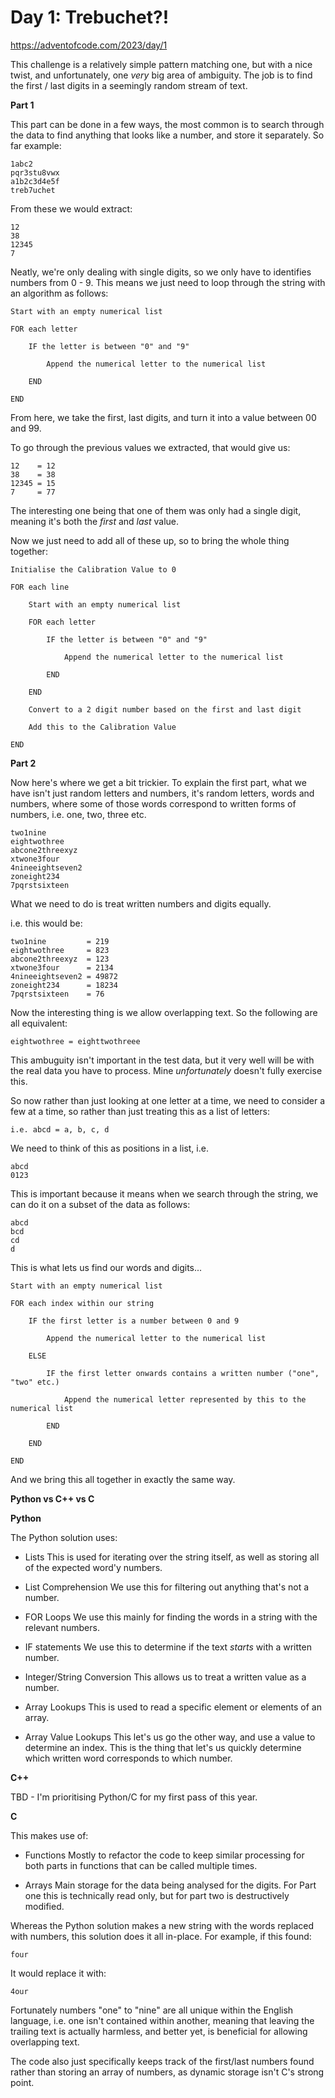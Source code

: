 # Day 1: Trebuchet?!

https://adventofcode.com/2023/day/1

This challenge is a relatively simple pattern matching one, but with a nice twist, and unfortunately, one *very* big area of ambiguity.  The job is to find the first / last digits in a seemingly random stream of text.

**Part 1**

This part can be done in a few ways, the most common is to search through the data to find anything that looks like a number, and store it separately.  So far example:

    1abc2
    pqr3stu8vwx
    a1b2c3d4e5f
    treb7uchet

From these we would extract:

    12
    38
    12345
    7

Neatly, we're only dealing with single digits, so we only have to identifies numbers from 0 - 9.  This means we just need to loop through the string with an algorithm as follows:

    Start with an empty numerical list

    FOR each letter

        IF the letter is between "0" and "9"

            Append the numerical letter to the numerical list

        END

    END

From here, we take the first, last digits, and turn it into a value between 00 and 99.

To go through the previous values we extracted, that would give us:

    12    = 12
    38    = 38
    12345 = 15
    7     = 77

The interesting one being that one of them was only had a single digit, meaning it's both the *first* and *last* value.

Now we just need to add all of these up, so to bring the whole thing together:

    Initialise the Calibration Value to 0

    FOR each line

        Start with an empty numerical list

        FOR each letter

            IF the letter is between "0" and "9"

                Append the numerical letter to the numerical list

            END

        END

        Convert to a 2 digit number based on the first and last digit

        Add this to the Calibration Value

    END


**Part 2**

Now here's where we get a bit trickier.  To explain the first part, what we have isn't just random letters and numbers, it's random letters, words and numbers, where some of those words correspond to written forms of numbers, i.e. one, two, three etc.

    two1nine
    eightwothree
    abcone2threexyz
    xtwone3four
    4nineeightseven2
    zoneight234
    7pqrstsixteen

What we need to do is treat written numbers and digits equally.

i.e. this would be:

    two1nine         = 219
    eightwothree     = 823
    abcone2threexyz  = 123
    xtwone3four      = 2134
    4nineeightseven2 = 49872
    zoneight234      = 18234
    7pqrstsixteen    = 76

Now the interesting thing is we allow overlapping text.  So the following are all equivalent:

    eightwothree = eighttwothreee

This ambuguity isn't important in the test data, but it very well will be with the real data you have to process.  Mine *unfortunately* doesn't fully exercise this.

So now rather than just looking at one letter at a time, we need to consider a few at a time, so rather than just treating this as a list of letters:

    i.e. abcd = a, b, c, d

We need to think of this as positions in a list, i.e.

    abcd
    0123

This is important because it means when we search through the string, we can do it on a subset of the data as follows:

    abcd
    bcd
    cd
    d

This is what lets us find our words and digits...

    Start with an empty numerical list

    FOR each index within our string

        IF the first letter is a number between 0 and 9

            Append the numerical letter to the numerical list

        ELSE

            IF the first letter onwards contains a written number ("one", "two" etc.)

                Append the numerical letter represented by this to the numerical list

            END

        END

    END

And we bring this all together in exactly the same way.


**Python vs C++ vs C**

**Python**

The Python solution uses:

- Lists
This is used for iterating over the string itself, as well as storing all of the expected word'y numbers.

- List Comprehension
We use this for filtering out anything that's not a number.

- FOR Loops
We use this mainly for finding the words in a string with the relevant numbers.

- IF statements
We use this to determine if the text *starts* with a written number.

- Integer/String Conversion
This allows us to treat a written value as a number.

- Array Lookups
This is used to read a specific element or elements of an array.

- Array Value Lookups
This let's us go the other way, and use a value to determine an index.  This is the thing that let's us quickly determine which written word corresponds to which number.


**C++**

TBD - I'm prioritising Python/C for my first pass of this year.

**C**

This makes use of:

- Functions
Mostly to refactor the code to keep similar processing for both parts in functions that can be called multiple times.

- Arrays
Main storage for the data being analysed for the digits.  For Part one this is technically read only, but for part two is destructively modified.

Whereas the Python solution makes a new string with the words replaced with numbers, this solution does it all in-place.  For example, if this found:

    four

It would replace it with:

    4our

Fortunately numbers "one" to "nine" are all unique within the English language, i.e. one isn't contained within another, meaning that leaving the trailing text is actually harmless, and better yet, is beneficial for allowing overlapping text.

The code also just specifically keeps track of the first/last numbers found rather than storing an array of numbers, as dynamic storage isn't C's strong point.
